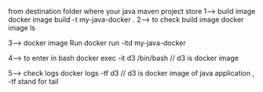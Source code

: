 from destination folder where your java maven project store 
1--> build image 
docker image build -t my-java-docker .
2--> to check build image
docker image ls

3--> docker image Run
docker run -itd my-java-docker

4--> to enter in bash 
docker exec -it d3 /bin/bash // d3 is docker image 

5--> check logs 
docker logs -tf d3 // d3 is docker image of java application , -tf stand for tail 
